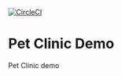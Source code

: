 [![CircleCI](https://circleci.com/gh/Bhupendrapt5/pet-clinic-demo.svg?style=svg)](https://circleci.com/gh/Bhupendrapt5/pet-clinic-demo)
# Pet Clinic Demo

Pet Clinic demo

